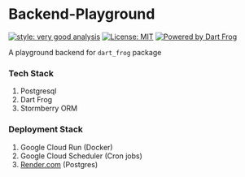 # Backend-Playground

[![style: very good analysis][very_good_analysis_badge]][very_good_analysis_link]
[![License: MIT][license_badge]][license_link]
[![Powered by Dart Frog](https://img.shields.io/endpoint?url=https://tinyurl.com/dartfrog-badge)](https://dartfrog.vgv.dev)

A playground backend for `dart_frog` package

### Tech Stack
1. Postgresql 
2. Dart Frog
3. Stormberry ORM

### Deployment Stack
1. Google Cloud Run (Docker)
2. Google Cloud Scheduler (Cron jobs)
3. [Render.com](https://render.com) (Postgres)

[license_badge]: https://img.shields.io/badge/license-MIT-blue.svg
[license_link]: https://opensource.org/licenses/MIT
[very_good_analysis_badge]: https://img.shields.io/badge/style-very_good_analysis-B22C89.svg
[very_good_analysis_link]: https://pub.dev/packages/very_good_analysis